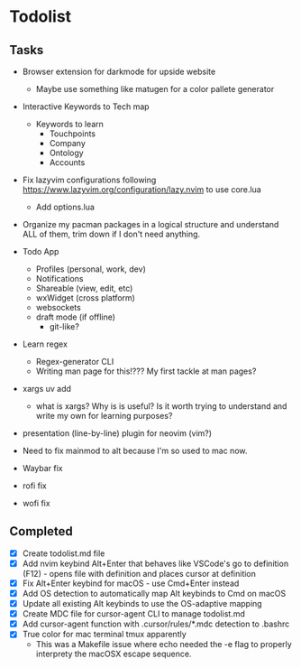 # Todolist

## Tasks
- Browser extension for darkmode for upside website
    - Maybe use something like matugen for a color pallete generator
- Interactive Keywords to Tech map
    - Keywords to learn
        - Touchpoints
        - Company
        - Ontology
        - Accounts
- Fix lazyvim configurations following https://www.lazyvim.org/configuration/lazy.nvim to use core.lua
    - Add options.lua
- Organize my pacman packages in a logical structure and understand ALL of them, trim down if I don't need anything.
- Todo App
    - Profiles (personal, work, dev)
    - Notifications
    - Shareable (view, edit, etc)
    - wxWidget (cross platform)
    - websockets
    - draft mode (if offline)
        - git-like?
- Learn regex
    - Regex-generator CLI
    - Writing man page for this!??? My first tackle at man pages?
- xargs uv add
    - what is xargs? Why is is useful? Is it worth trying to understand and write my own for learning purposes?
- presentation (line-by-line) plugin for neovim (vim?)

- Need to fix mainmod to alt because I'm so used to mac now.
- Waybar fix
- rofi fix
- wofi fix

## Completed

- [x] Create todolist.md file
- [x] Add nvim keybind Alt+Enter that behaves like VSCode's go to definition (F12) - opens file with definition and places cursor at definition
- [x] Fix Alt+Enter keybind for macOS - use Cmd+Enter instead
- [x] Add OS detection to automatically map Alt keybinds to Cmd on macOS
- [x] Update all existing Alt keybinds to use the OS-adaptive mapping
- [x] Create MDC file for cursor-agent CLI to manage todolist.md
- [x] Add cursor-agent function with .cursor/rules/*.mdc detection to .bashrc
- [x] True color for mac terminal tmux apparently
    - This was a Makefile issue where echo needed the -e flag to properly interprety the macOSX escape sequence.
